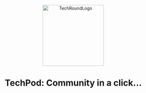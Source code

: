 <div align="center">
<img alt="TechRoundLogo" src="https://user-images.githubusercontent.com/116574907/229065497-c38738f5-b763-42c9-a75f-8db70a97e267.png" height="200" align="center"/>
</div>

<h1 align="center">TechPod: Community in a click...</h1>

